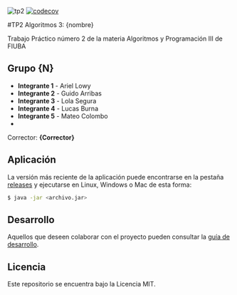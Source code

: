 ![tp2](https://github.com/arilow/Algo3_TP2/actions/workflows/build.yml/badge.svg) [![codecov](https://codecov.io/gh/arilow/Algo3_TP2/branch/master/graph/badge.svg)](https://codecov.io/gh/arilow/Algo3_TP2)

#TP2 Algoritmos 3: {nombre} 

Trabajo Práctico número 2 de la materia Algoritmos y Programación III de FIUBA

## Grupo {N}

* **Integrante 1** - Ariel Lowy    
* **Integrante 2** - Guido Arribas  
* **Integrante 3** - Lola Segura   
* **Integrante 4** - Lucas Burna  
* **Integrante 5** - Mateo Colombo 
* 
Corrector: **{Corrector}**

## Aplicación

La versión más reciente de la aplicación puede encontrarse en la pestaña [releases](https://github.com/arilow/Algo3_TP2/releases/latest) y ejecutarse en Linux, Windows o Mac de esta forma:

```bash
$ java -jar <archivo.jar>
```

## Desarrollo

Aquellos que deseen colaborar con el proyecto pueden consultar la [guía de desarrollo](./docs/Desarrollo.md).

## Licencia

Este repositorio se encuentra bajo la Licencia MIT.
